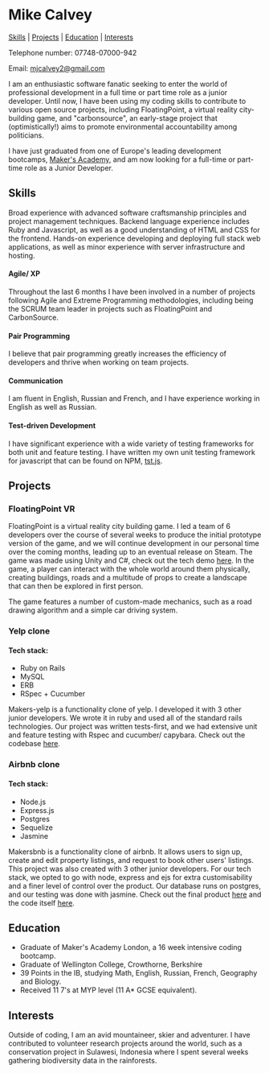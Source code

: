 # Mike Calvey
[Skills](#skills) | [Projects](#projects) | [Education](#education) | [Interests](#interests)

Telephone number: 07748-07000-942

Email: mjcalvey2@gmail.com

I am an enthusiastic software fanatic seeking to enter the world of professional development in a full time or part time role as a junior developer.  Until now, I have been using my coding skills to contribute to various open source projects, including FloatingPoint, a virtual reality city-building game, and "carbonsource", an early-stage project that (optimistically!) aims to promote environmental accountability among politicians.

I have just graduated from one of Europe's leading development bootcamps, [Maker's Academy](http://www.makersacademy.com/), and am now looking for a full-time or part-time role as a Junior Developer.

## Skills
Broad experience with advanced software craftsmanship principles and project management techniques. Backend language experience includes Ruby and Javascript, as well as a good understanding of HTML and CSS for the frontend. Hands-on experience developing and deploying full stack web applications, as well as minor experience with server infrastructure and hosting.

#### Agile/ XP
Throughout the last 6 months I have been involved in a number of projects following Agile and Extreme Programming methodologies, including being the SCRUM team leader in projects such as FloatingPoint and CarbonSource.

#### Pair Programming
I believe that pair programming greatly increases the efficiency of developers and thrive when working on team projects.

#### Communication
I am fluent in English, Russian and French, and I have experience working in English as well as Russian.

#### Test-driven Development
I have significant experience with a wide variety of testing frameworks for both unit and feature testing. I have written my own unit testing framework for javascript that can be found on NPM, [tst.js](https://www.npmjs.com/package/tstjs).

## Projects

### FloatingPoint VR
FloatingPoint is a virtual reality city building game. I led a team of 6 developers over the course of several weeks to produce the initial prototype version of the game, and we will continue development in our personal time over the coming months, leading up to an eventual release on Steam. The game was made using Unity and C#, check out the tech demo [here](https://www.youtube.com/watch?v=XFBpKRfyup4). In the game, a player can interact with the whole world around them physically, creating buildings, roads and a multitude of props to create a landscape that can then be explored in first person.

The game features a number of custom-made mechanics, such as a road drawing algorithm and a simple car driving system.

### Yelp clone

#### Tech stack:
- Ruby on Rails
- MySQL
- ERB
- RSpec + Cucumber

Makers-yelp is a functionality clone of yelp. I developed it with 3 other junior developers. We wrote it in ruby and used all of the standard rails technologies. Our project was written tests-first, and we had extensive unit and feature testing with Rspec and cucumber/ capybara. Check out the codebase [here](https://github.com/calveym/makersyelp).

### Airbnb clone

#### Tech stack:
- Node.js
- Express.js
- Postgres
- Sequelize
- Jasmine

Makersbnb is a functionality clone of airbnb. It allows users to sign up, create and edit property listings, and request to book other users' listings. This project was also created with 3 other junior developers. For our tech stack, we opted to go with node, express and ejs for extra customisability and a finer level of control over the product. Our database runs on postgres, and our testing was done with jasmine. Check out the final product [here](http://makersbnb2016.herokuapp.com/home) and the code itself [here](https://github.com/calveym/makersbnb).

## Education
- Graduate of Maker's Academy London, a 16 week intensive coding bootcamp.
- Graduate of Wellington College, Crowthorne, Berkshire
- 39 Points in the IB, studying Math, English, Russian, French, Geography and Biology.
- Received 11 7's at MYP level (11 A* GCSE equivalent).

## Interests
Outside of coding, I am an avid mountaineer, skier and adventurer. I have contributed to volunteer research projects around the world, such as a conservation project in Sulawesi, Indonesia where I spent several weeks gathering biodiversity data in the rainforests.
